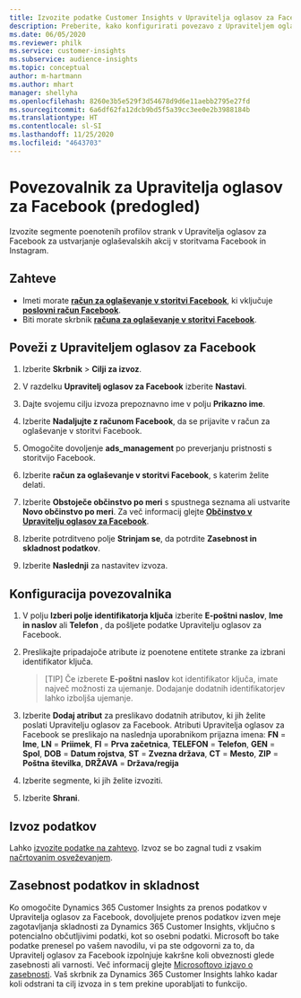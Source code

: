 ```yaml
---
title: Izvozite podatke Customer Insights v Upravitelja oglasov za Facebook
description: Preberite, kako konfigurirati povezavo z Upraviteljem oglasov za Facebook.
ms.date: 06/05/2020
ms.reviewer: philk
ms.service: customer-insights
ms.subservice: audience-insights
ms.topic: conceptual
author: m-hartmann
ms.author: mhart
manager: shellyha
ms.openlocfilehash: 8260e3b5e529f3d54678d9d6e11aebb2795e27fd
ms.sourcegitcommit: 6a6df62fa12dcb9bd5f5a39cc3ee0e2b3988184b
ms.translationtype: HT
ms.contentlocale: sl-SI
ms.lasthandoff: 11/25/2020
ms.locfileid: "4643703"
---
```

# <a name="connector-for-facebook-ads-manager-preview"></a>Povezovalnik za Upravitelja oglasov za Facebook (predogled)

Izvozite segmente poenotenih profilov strank v Upravitelja oglasov za Facebook za ustvarjanje oglaševalskih akcij v storitvama Facebook in Instagram.

## <a name="prerequisites"></a>Zahteve

- Imeti morate [**račun za oglaševanje v storitvi Facebook**](https://www.facebook.com/business/learn/lessons/step-by-step-ads-manager-account), ki vključuje [**poslovni račun Facebook**](https://business.facebook.com/).
- Biti morate skrbnik [**računa za oglaševanje v storitvi Facebook**](https://www.facebook.com/business/learn/lessons/step-by-step-ads-manager-account).

## <a name="connect-to-facebook-ads-manager"></a>Poveži z Upraviteljem oglasov za Facebook

1. Izberite **Skrbnik** > **Cilji za izvoz**.

1. V razdelku **Upravitelj oglasov za Facebook** izberite **Nastavi**.

1. Dajte svojemu cilju izvoza prepoznavno ime v polju **Prikazno ime**.

1. Izberite **Nadaljujte z računom Facebook**, da se prijavite v račun za oglaševanje v storitvi Facebook.

1. Omogočite dovoljenje **ads_management** po preverjanju pristnosti s storitvijo Facebook.

1. Izberite **račun za oglaševanje v storitvi Facebook**, s katerim želite delati.

1. Izberite **Obstoječe občinstvo po meri** s spustnega seznama ali ustvarite **Novo občinstvo po meri**. Za več informacij glejte [**Občinstvo v Upravitelju oglasov za Facebook**](https://www.facebook.com/business/help/744354708981227?id=2469097953376494).

1. Izberite potrditveno polje **Strinjam se**, da potrdite **Zasebnost in skladnost podatkov**.

1. Izberite **Naslednji** za nastavitev izvoza.

## <a name="configure-the-connector"></a>Konfiguracija povezovalnika

1. V polju **Izberi polje identifikatorja ključa** izberite **E-poštni naslov**, **Ime in naslov** ali **Telefon** , da pošljete podatke Upravitelju oglasov za Facebook.

1. Preslikajte pripadajoče atribute iz poenotene entitete stranke za izbrani identifikator ključa.
   > [TIP] Če izberete **E-poštni naslov** kot identifikator ključa, imate največ možnosti za ujemanje. Dodajanje dodatnih identifikatorjev lahko izboljša ujemanje.

1. Izberite **Dodaj atribut** za preslikavo dodatnih atributov, ki jih želite poslati Upravitelju oglasov za Facebook. Atributi Upravitelja oglasov za Facebook se preslikajo na naslednja uporabnikom prijazna imena: **FN** = **Ime**, **LN** = **Priimek**, **FI** = **Prva začetnica**, **TELEFON** = **Telefon**, **GEN** = **Spol**, **DOB** = **Datum rojstva**, **ST** = **Zvezna država**, **CT** = **Mesto**, **ZIP** = **Poštna številka**, **DRŽAVA** = **Država/regija**

1. Izberite segmente, ki jih želite izvoziti.

1. Izberite **Shrani**.

## <a name="export-the-data"></a>Izvoz podatkov

Lahko [izvozite podatke na zahtevo](export-destinations.md). Izvoz se bo zagnal tudi z vsakim [načrtovanim osveževanjem](system.md#schedule-tab).

## <a name="data-privacy-and-compliance"></a>Zasebnost podatkov in skladnost

Ko omogočite Dynamics 365 Customer Insights za prenos podatkov v Upravitelja oglasov za Facebook, dovoljujete prenos podatkov izven meje zagotavljanja skladnosti za Dynamics 365 Customer Insights, vključno s potencialno občutljivimi podatki, kot so osebni podatki. Microsoft bo take podatke prenesel po vašem navodilu, vi pa ste odgovorni za to, da Upravitelj oglasov za Facebook izpolnjuje kakršne koli obveznosti glede zasebnosti ali varnosti. Več informacij glejte [Microsoftovo izjavo o zasebnosti](https://go.microsoft.com/fwlink/?linkid=396732).
Vaš skrbnik za Dynamics 365 Customer Insights lahko kadar koli odstrani ta cilj izvoza in s tem prekine uporabljati to funkcijo.
